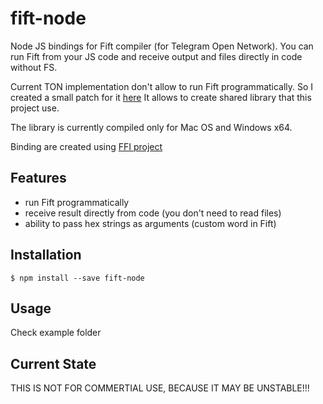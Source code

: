 # fift-node
Node JS bindings for Fift compiler (for Telegram Open Network). You can run Fift from your JS code and receive output and files directly in code without FS.

Current TON implementation don't allow to run Fift programmatically. So I created a small patch for it [here](https://github.com/APshenkin/ton)
It allows to create shared library that this project use.

The library is currently compiled only for Mac OS and Windows x64.

Binding are created using [FFI project](https://www.npmjs.com/package/node-ffi)

## Features
* run Fift programmatically
* receive result directly from code (you don't need to read files)
* ability to pass hex strings as arguments (custom word in Fift)

## Installation
```Shell
$ npm install --save fift-node
```

## Usage
Check example folder

## Current State
THIS IS NOT FOR COMMERTIAL USE, BECAUSE IT MAY BE UNSTABLE!!!
